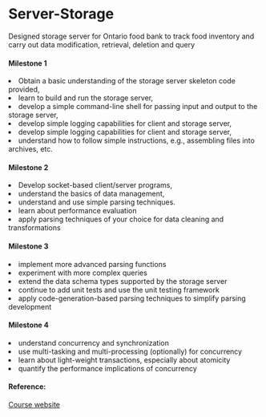 # Server-Storage
Designed storage server for Ontario food bank to track food inventory and carry out data modification, retrieval, deletion and query
<h4>Milestone 1</h4>
<li>Obtain a basic understanding of the storage server skeleton code provided,</li>
<li>learn to build and run the storage server,</li>
<li>develop a simple command-line shell for passing input and output to the storage server,</li>
<li>develop simple logging capabilities for client and storage server,</li>
<li>develop simple logging capabilities for client and storage server,</li>
<li>understand how to follow simple instructions, e.g., assembling files into archives, etc.</li>
<h4>Milestone 2</h4>
<li>Develop socket-based client/server programs,</li>
<li>understand the basics of data management,</li>
<li>understand and use simple parsing techniques.</li>
<li>learn about performance evaluation</li>
<li>apply parsing techniques of your choice for data cleaning and transformations</li>
<h4>Milestone 3</h4>
<li>implement more advanced parsing functions</li>
<li>experiment with more complex queries</li>
<li>extend the data schema types supported by the storage server</li>
<li>continue to add unit tests and use the unit testing framework</li>
<li>apply code-generation-based parsing techniques to simplify parsing development</li>
<h4>Milestone 4</h4>
<li>understand concurrency and synchronization</li>
<li>use multi-tasking and multi-processing (optionally) for concurrency</li>
<li>learn about light-weight transactions, especially about atomicity</li>
<li>quantify the performance implications of concurrency</li>


<h4>Reference:</h4>
<a href="https://sites.google.com/a/msrg.utoronto.ca/ece297/">Course website</a>
